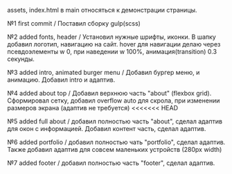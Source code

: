 assets, index.html в main относяться к демонстрации страницы.

№1 first commit / Поставил сборку gulp(scss)

№2 added fonts, header / Установил нужные шрифты, иконки. В шапку добавил логотип, навигацию на сайт. hover для навигации делаю через псевдоэлементы w 0, при наведении w 100%, анимация(transition) 0.3 секунды.

№3 added intro, animated burger menu / Добавил бургер меню, и анимацию. Добавил intro и адаптив.

№4 added about top / Добавил верхнюю часть "about" (flexbox grid). Сформировал сетку, добавил overflow auto для скрола, при изменении размеров экрана (адаптив не требуется)
<<<<<<< HEAD

№5 added full about / добавил полностью часть "about", сделал адаптив для окон с информацией. Добавил контент часть, сделал адаптив.

№6 added portfolio / добавил полностью чать "portfolio", сделал адаптив. Также добавил адаптив для совсем маленьких устройств (280px width)

№7 added footer / добавил полностью часть "footer", сделал адаптив.